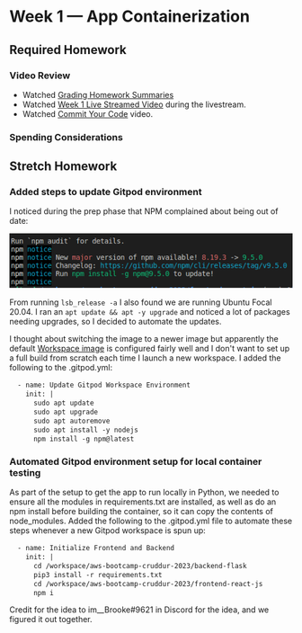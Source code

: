 # Week 1 — App Containerization

## Required Homework

### Video Review

* Watched [Grading Homework Summaries](https://youtu.be/FKAScachFgk)
* Watched [Week 1 Live Streamed Video](https://www.youtube.com/live/zJnNe5Nv4tE?feature=share) during the livestream.
* Watched [Commit Your Code](https://youtu.be/b-idMgFFcpg) video.

### Spending Considerations




## Stretch Homework

### Added steps to update Gitpod environment

I noticed during the prep phase that NPM complained about being out of date:

![image](../_docs/assets/week1/NPM_Update.png)

From running ```lsb_release -a``` I also found we are running Ubuntu Focal 20.04.  I ran an ```apt update && apt -y upgrade``` and noticed a lot of packages needing upgrades, so I decided to automate the updates.

I thought about switching the image to a newer image but apparently the default [Workspace image](https://www.gitpod.io/docs/configure/workspaces/workspace-image) is configured fairly well and I don't want to set up a full build from scratch each time I launch a new workspace.  I added the following to the .gitpod.yml:

```
  - name: Update Gitpod Workspace Environment
    init: |
      sudo apt update 
      sudo apt upgrade
      sudo apt autoremove
      sudo apt install -y nodejs
      npm install -g npm@latest
```
### Automated Gitpod environment setup for local container testing

As part of the setup to get the app to run locally in Python, we needed to ensure all the modules in requirements.txt are installed, as well as do an npm install before building the container, so it can copy the contents of node_modules.
Added the following to the .gitpod.yml file to automate these steps whenever a new Gitpod workspace is spun up:

```
  - name: Initialize Frontend and Backend
    init: |
      cd /workspace/aws-bootcamp-cruddur-2023/backend-flask
      pip3 install -r requirements.txt
      cd /workspace/aws-bootcamp-cruddur-2023/frontend-react-js
      npm i    
```
Credit for the idea to im__Brooke#9621 in Discord for the idea, and we figured it out together.

